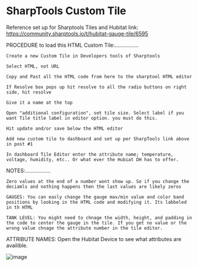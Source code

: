 # SharpTools Custom Tile
Reference set up for Sharptools Tiles and Hubitat link:  https://community.sharptools.io/t/hubitat-gauge-tile/6595

PROCEDURE to load this HTML Custom Tile:................

	Create a new Custom Tile in Developers tools of Sharptools
	
	Select HTML, not URL
	
	Copy and Past all the HTML code from here to the sharptool HTML editor
	
	If Resolve box pops up hit resolve to all the radio buttons on right side, hit resolve
	
	Give it a name at the top
	
	Open "additional configuration", set tile size. Select label if you want Tile title label in editor option. you must do this.
	
	Hit update and/or save below the HTML editor
	
	Add new custom tile to dashboard and set up per SharpTools link above in post #1
	
	In dashboard Tile Editor enter the attribute name; temperature, voltage, humidity, etc.. Or what ever the Hubiat DH has to offer.

NOTES:.................

	Zero values at the end of a number wont show up. So if you change the deciamls and nothing happens then the last values are likely zeros

	GAUGES: You can easly change the gauge max/min value and color band positions by looking in the HTML code and modifying it. Its labbeled in th HTML

	TANK LEVEL: You might need to chnage the width, height, and padding in the code to center the gauge in the tile. If you get no value or the wrong value chnage the attribute number in the tile editor.


ATTRIBUTE NAMES:  Open the Hubitat Device to see what attributes are availible.

![image](https://user-images.githubusercontent.com/31904505/117594195-6cde1500-b0f2-11eb-9de6-e6bbf0a7bc32.png)
